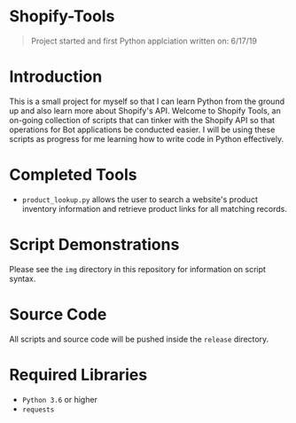 # Shopify-Tools
> Project started and first Python applciation written on: 6/17/19

# Introduction
This is a small project for myself so that I can learn Python from the ground up and also learn more about Shopify's API. Welcome to Shopify Tools, an on-going collection of scripts that can tinker with the Shopify API so that operations for Bot applications be conducted easier. I will be using these scripts as progress for me learning how to write code in Python effectively.

# Completed Tools
* `product_lookup.py` allows the user to search a website's product inventory information and retrieve product links for all matching records.

# Script Demonstrations
Please see the `img` directory in this repository for information on script syntax.

# Source Code
All scripts and source code will be pushed inside the `release` directory.

# Required Libraries
* `Python 3.6` or higher
* `requests`
